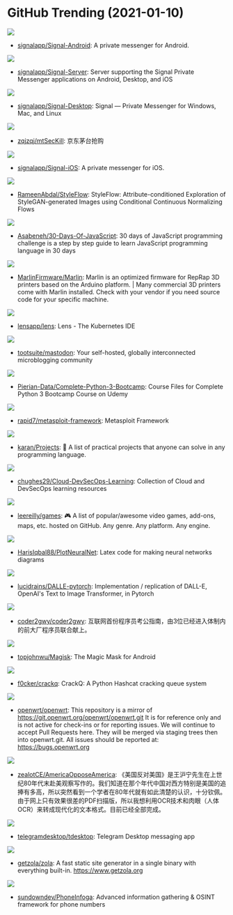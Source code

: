 # GitHub Trending (2021-01-10)

![](https://img.shields.io/badge/Java-New%201-green?style=flat-square&logo=appveyor)
- [signalapp/Signal-Android](https://github.com/signalapp/Signal-Android): A private messenger for Android.

![](https://img.shields.io/badge/Java-New%20625-green?style=flat-square&logo=appveyor)
- [signalapp/Signal-Server](https://github.com/signalapp/Signal-Server): Server supporting the Signal Private Messenger applications on Android, Desktop, and iOS

![](https://img.shields.io/badge/JavaScript-New%20547-green?style=flat-square&logo=appveyor)
- [signalapp/Signal-Desktop](https://github.com/signalapp/Signal-Desktop): Signal — Private Messenger for Windows, Mac, and Linux

![](https://img.shields.io/badge/Go-New%20415-green?style=flat-square&logo=appveyor)
- [zqjzqj/mtSecKill](https://github.com/zqjzqj/mtSecKill): 京东茅台抢购

![](https://img.shields.io/badge/Swift-New%20193-green?style=flat-square&logo=appveyor)
- [signalapp/Signal-iOS](https://github.com/signalapp/Signal-iOS): A private messenger for iOS.

![](https://img.shields.io/badge/Python-New%20175-green?style=flat-square&logo=appveyor)
- [RameenAbdal/StyleFlow](https://github.com/RameenAbdal/StyleFlow): StyleFlow: Attribute-conditioned Exploration of StyleGAN-generated Images using Conditional Continuous Normalizing Flows

![](https://img.shields.io/badge/JavaScript-New%20517-green?style=flat-square&logo=appveyor)
- [Asabeneh/30-Days-Of-JavaScript](https://github.com/Asabeneh/30-Days-Of-JavaScript): 30 days of JavaScript programming challenge is a step by step guide to learn JavaScript programming language in 30 days

![](https://img.shields.io/badge/C%2B%2B-New%2030-green?style=flat-square&logo=appveyor)
- [MarlinFirmware/Marlin](https://github.com/MarlinFirmware/Marlin): Marlin is an optimized firmware for RepRap 3D printers based on the Arduino platform. | Many commercial 3D printers come with Marlin installed. Check with your vendor if you need source code for your specific machine.

![](https://img.shields.io/badge/TypeScript-New%20279-green?style=flat-square&logo=appveyor)
- [lensapp/lens](https://github.com/lensapp/lens): Lens - The Kubernetes IDE

![](https://img.shields.io/badge/Ruby-New%20112-green?style=flat-square&logo=appveyor)
- [tootsuite/mastodon](https://github.com/tootsuite/mastodon): Your self-hosted, globally interconnected microblogging community

![](https://img.shields.io/badge/Jupyter%20Notebook-New%2038-green?style=flat-square&logo=appveyor)
- [Pierian-Data/Complete-Python-3-Bootcamp](https://github.com/Pierian-Data/Complete-Python-3-Bootcamp): Course Files for Complete Python 3 Bootcamp Course on Udemy

![](https://img.shields.io/badge/Ruby-New%2026-green?style=flat-square&logo=appveyor)
- [rapid7/metasploit-framework](https://github.com/rapid7/metasploit-framework): Metasploit Framework

![](https://img.shields.io/badge/none-New%20368-green?style=flat-square&logo=appveyor)
- [karan/Projects](https://github.com/karan/Projects): 📃 A list of practical projects that anyone can solve in any programming language.

![](https://img.shields.io/badge/none-New%2040-green?style=flat-square&logo=appveyor)
- [chughes29/Cloud-DevSecOps-Learning](https://github.com/chughes29/Cloud-DevSecOps-Learning): Collection of Cloud and DevSecOps learning resources

![](https://img.shields.io/badge/none-New%20332-green?style=flat-square&logo=appveyor)
- [leereilly/games](https://github.com/leereilly/games): 🎮 A list of popular/awesome video games, add-ons, maps, etc. hosted on GitHub. Any genre. Any platform. Any engine.

![](https://img.shields.io/badge/TeX-New%20665-green?style=flat-square&logo=appveyor)
- [HarisIqbal88/PlotNeuralNet](https://github.com/HarisIqbal88/PlotNeuralNet): Latex code for making neural networks diagrams

![](https://img.shields.io/badge/Python-New%20313-green?style=flat-square&logo=appveyor)
- [lucidrains/DALLE-pytorch](https://github.com/lucidrains/DALLE-pytorch): Implementation / replication of DALL-E, OpenAI's Text to Image Transformer, in Pytorch

![](https://img.shields.io/badge/none-New%2064-green?style=flat-square&logo=appveyor)
- [coder2gwy/coder2gwy](https://github.com/coder2gwy/coder2gwy): 互联网首份程序员考公指南，由3位已经进入体制内的前大厂程序员联合献上。

![](https://img.shields.io/badge/Kotlin-New%2040-green?style=flat-square&logo=appveyor)
- [topjohnwu/Magisk](https://github.com/topjohnwu/Magisk): The Magic Mask for Android

![](https://img.shields.io/badge/Python-New%2042-green?style=flat-square&logo=appveyor)
- [f0cker/crackq](https://github.com/f0cker/crackq): CrackQ: A Python Hashcat cracking queue system

![](https://img.shields.io/badge/C-New%2028-green?style=flat-square&logo=appveyor)
- [openwrt/openwrt](https://github.com/openwrt/openwrt): This repository is a mirror of https://git.openwrt.org/openwrt/openwrt.git It is for reference only and is not active for check-ins or for reporting issues. We will continue to accept Pull Requests here. They will be merged via staging trees then into openwrt.git. All issues should be reported at: https://bugs.openwrt.org

![](https://img.shields.io/badge/none-New%20143-green?style=flat-square&logo=appveyor)
- [zealotCE/AmericaOpposeAmerica](https://github.com/zealotCE/AmericaOpposeAmerica): 《美国反对美国》是王沪宁先生在上世纪80年代末赴美观察写作的。我们知道在那个年代中国对西方特别是美国的追捧有多高，所以突然看到一个学者在80年代就有如此清楚的认识，十分钦佩。由于网上只有效果很差的PDF扫描版，所以我想利用OCR技术和肉眼（人体OCR）来转成现代化的文本格式。目前已经全部完成。

![](https://img.shields.io/badge/C%2B%2B-New%20174-green?style=flat-square&logo=appveyor)
- [telegramdesktop/tdesktop](https://github.com/telegramdesktop/tdesktop): Telegram Desktop messaging app

![](https://img.shields.io/badge/Rust-New%2072-green?style=flat-square&logo=appveyor)
- [getzola/zola](https://github.com/getzola/zola): A fast static site generator in a single binary with everything built-in. https://www.getzola.org

![](https://img.shields.io/badge/Go-New%2016-green?style=flat-square&logo=appveyor)
- [sundowndev/PhoneInfoga](https://github.com/sundowndev/PhoneInfoga): Advanced information gathering & OSINT framework for phone numbers

